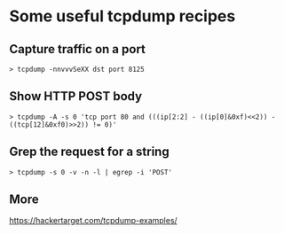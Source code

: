 # Some useful tcpdump recipes

## Capture traffic on a port

```
> tcpdump -nnvvvSeXX dst port 8125
```

## Show HTTP POST body
```
> tcpdump -A -s 0 'tcp port 80 and (((ip[2:2] - ((ip[0]&0xf)<<2)) - ((tcp[12]&0xf0)>>2)) != 0)'
```

## Grep the request for a string
```
> tcpdump -s 0 -v -n -l | egrep -i 'POST'
```

## More

https://hackertarget.com/tcpdump-examples/
